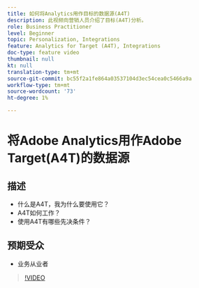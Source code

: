 ```yaml
---
title: 如何将Analytics用作目标的数据源(A4T)
description: 此视频向营销人员介绍了目标(A4T)分析。
role: Business Practitioner
level: Beginner
topic: Personalization, Integrations
feature: Analytics for Target (A4T), Integrations
doc-type: feature video
thumbnail: null
kt: null
translation-type: tm+mt
source-git-commit: bc55f2a1fe864a03537104d3ec54cea0c5466a9a
workflow-type: tm+mt
source-wordcount: '73'
ht-degree: 1%

---
```



# 将Adobe Analytics用作Adobe Target(A4T)的数据源

## 描述

* 什么是A4T，我为什么要使用它？
* A4T如何工作？
* 使用A4T有哪些先决条件？

## 预期受众

* 业务从业者

>[!VIDEO](https://video.tv.adobe.com/v/17384/?quality=12)
